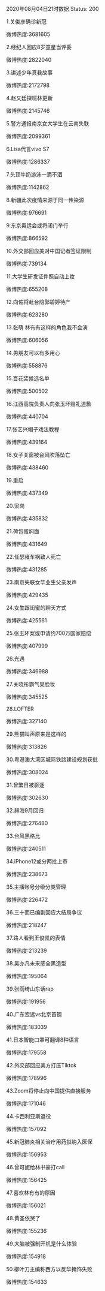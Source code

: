 2020年08月04日21时数据
Status: 200

1.关俊彦确诊新冠

微博热度:3681605

2.经纪人回应8岁童星当评委

微博热度:2822040

3.讲述少年真我故事

微博热度:2172798

4.赵又廷探班林更新

微博热度:2145746

5.警方通报南京女大学生在云南失联

微博热度:2099361

6.Lisa代言vivo S7

微博热度:1286337

7.头顶牛奶游泳一滴不洒

微博热度:1142862

8.新疆此次疫情来源于同一传染源

微博热度:976691

9.东京奥运会或将闭门举行

微博热度:866592

10.外交部回应美对中国记者签证限制

微博热度:739134

11.大学生研发证件照自动上妆

微博热度:655208

12.向佐将赴台陪郭碧婷待产

微博热度:623280

13.张萌 林有有这样的角色我不会演

微博热度:606056

14.男朋友可以有多用心

微博热度:558876

15.百花奖候选名单

微博热度:500502

16.江西高院负责人向张玉环赔礼道歉

微博热度:440704

17.张艺兴帽子戏法教程

微博热度:439164

18.女子关窗被台风吹落坠亡

微博热度:438460

19.重启

微博热度:437349

20.梁岗

微博热度:435832

21.荷包蛋焖面

微博热度:431649

22.任瑟雍车祸致人死亡

微博热度:431285

23.南京失联女毕业生父亲发声

微博热度:429435

24.女生跟闺蜜的聊天方式

微博热度:425561

25.张玉环案或申请约700万国家赔偿

微博热度:407999

26.光遇

微博热度:346988

27.关晓彤霸气臭脸妆

微博热度:345525

28.LOFTER

微博热度:327140

29.熊猫叫声原来是这样的

微博热度:313826

30.粤港澳大湾区城际铁路建设规划获批

微博热度:308024

31.曾繁日被驱逐

微博热度:302630

32.赫海9月回归

微博热度:276480

33.台风黑格比

微博热度:240511

34.iPhone12或分两批上市

微博热度:238673

35.主播账号分级分类管理

微博热度:226472

36.三十而已编剧回应大结局争议

微博热度:218247

37.路人看到王俊凯的表情

微博热度:213239

38.吴亦凡未来感全黑造型

微博热度:195064

39.张雨绮山东话rap

微博热度:191956

40.广东宏远vs北京首钢

微博热度:183039

41.日本智能口罩可翻译8种语言

微博热度:179558

42.外交部回应美方打压Tiktok

微博热度:178996

43.Zoom将停止向中国提供直接服务

微博热度:171046

44.卡西利亚斯退役

微博热度:157092

45.新冠肺炎相关治疗用药拟纳入医保

微博热度:156953

46.曾可妮给林书豪打call

微博热度:156425

47.喜欢林有有的原因

微博热度:156021

48.黄圣依哭了

微博热度:155236

49.大脑被强制开机是什么体验

微博热度:154918

50.柳叶刀主编称西方以反华掩饰失败

微博热度:154633

